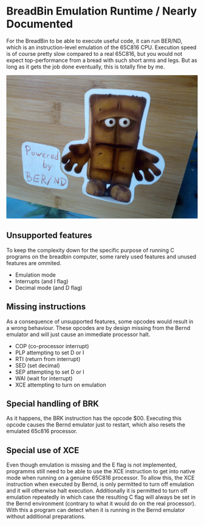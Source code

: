 # BreadBin Emulation Runtime / Nearly Documented

For the BreadBin to be able to execute useful code, it can run BER/ND, which is an instruction-level
emulation of the 65C816 CPU. Execution speed is of course pretty slow compared to a real 65C816, 
but you would not expect top-performance from a bread with such short arms and legs. 
But as long as it gets the job done eventually, this is totally fine by me.

![alt text](../gallery/Logo.jpg "Bernd logo")

## Unsupported features

To keep the complexity down for the specific purpose of running C programs on the breadbin computer,
some rarely used features and unused features are ommited.

* Emulation mode
* Interrupts (and I flag)
* Decimal mode (and D flag)

## Missing instructions

As a consequence of unsupported features, some opcodes would result in a wrong behaviour.
These opcodes are by design missing from the Bernd emulator and will just cause an immediate processor halt. 

* COP (co-processor interrupt) 
* PLP attempting to set D or I 
* RTI (return from interrupt)
* SED (set decimal)
* SEP attempting to set D or I
* WAI (wait for interrupt)
* XCE attempting to turn on emulation

## Special handling of BRK

As it happens, the BRK instruction has the opcode $00. Executing this opcode causes the Bernd
emulator just to restart, which also resets the emulated 65c816 processor.


## Special use of XCE

Even though emulation is missing and the E flag is not implemented, programms still
need to be able to use the XCE instruction to get into native mode when running on a genuine
65C816 processor. 
To allow this, the XCE instruction when executed by Bernd, is only permitted
to turn off emulation and it will otherwise halt execution.
Additionally it is permitted to turn off emulation repeatedly in which case
the resulting C flag will always be set in the Bernd environment (contrary to 
what it would do on the real processor). 
With this a program can detect when it is running in the Bernd emulator without additional 
preparations.
